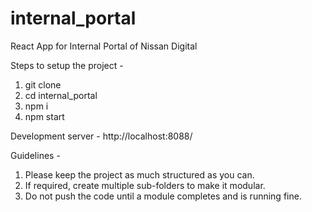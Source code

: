 # internal_portal
React App for Internal Portal of Nissan Digital

Steps to setup the project -
1. git clone <URL>
2. cd internal_portal
3. npm i
4. npm start

Development server - http://localhost:8088/

Guidelines -
1. Please keep the project as much structured as you can.
2. If required, create multiple sub-folders to make it modular.
3. Do not push the code until a module completes and is running fine.
